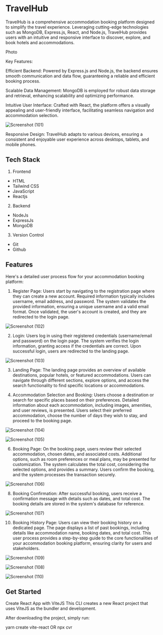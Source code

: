 
# TravelHub 

TravelHub is a comprehensive accommodation booking platform designed to simplify the travel experience. Leveraging cutting-edge technologies such as MongoDB, Express.js, React, and Node.js, TravelHub provides users with an intuitive and responsive interface to discover, explore, and book hotels and accommodations.

Photo 

Key Features:

Efficient Backend: Powered by Express.js and Node.js, the backend ensures smooth communication and data flow, guaranteeing a reliable and efficient booking process.

Scalable Data Management: MongoDB is employed for robust data storage and retrieval, enhancing scalability and optimizing performance.

Intuitive User Interface: Crafted with React, the platform offers a visually appealing and user-friendly interface, facilitating seamless navigation and accommodation selection.


![Screenshot (101)](https://github.com/pranay2508/Air-booking/assets/56022492/dd6d2cf8-d08a-4e69-ac56-2c6bcfe2caa2)


Responsive Design: TravelHub adapts to various devices, ensuring a consistent and enjoyable user experience across desktops, tablets, and mobile phones.
## Tech Stack

1. Frontend
- HTML
- Tailwind CSS
- JavaScript
- Reactjs
2. Backend 
- NodeJs
- ExpressJs
- MongoDB
3. Version Control
- Git
- Github


## Features

Here's a detailed user process flow for your accommodation booking platform:

1. Register Page:
Users start by navigating to the registration page where they can create a new account.
Required information typically includes username, email address, and password.
The system validates the provided information, ensuring a unique username and a valid email format.
Once validated, the user's account is created, and they are redirected to the login page.


![Screenshot (102)](https://github.com/pranay2508/Air-booking/assets/56022492/8559bf5d-9d21-4684-8572-1c986e510264)


2. Login:
Users log in using their registered credentials (username/email and password) on the login page.
The system verifies the login information, granting access if the credentials are correct.
Upon successful login, users are redirected to the landing page.


![Screenshot (103)](https://github.com/pranay2508/Air-booking/assets/56022492/1fde27bd-e7ff-4f6e-8ced-1bc193ed108d)


3. Landing Page:
The landing page provides an overview of available destinations, popular hotels, or featured accommodations.
Users can navigate through different sections, explore options, and access the search functionality to find specific locations or accommodations.

4. Accommodation Selection and Booking:
Users choose a destination or search for specific places based on their preferences.
Detailed information about each accommodation, including images, amenities, and user reviews, is presented.
Users select their preferred accommodation, choose the number of days they wish to stay, and proceed to the booking page.


![Screenshot (104)](https://github.com/pranay2508/Air-booking/assets/56022492/7b803448-c2cb-4ab2-b63c-95f44f7270ac)



![Screenshot (105)](https://github.com/pranay2508/Air-booking/assets/56022492/e9425703-50ff-4ca9-80aa-6bff25cfc366)


6. Booking Page:
On the booking page, users review their selected accommodation, chosen dates, and associated costs.
Additional options, such as room preferences or meal plans, may be presented for customization.
The system calculates the total cost, considering the selected options, and provides a summary.
Users confirm the booking, and the system processes the transaction securely.


![Screenshot (106)](https://github.com/pranay2508/Air-booking/assets/56022492/0499b2e0-889f-46a9-8e99-3aedc8ee9c6c)



8. Booking Confirmation:
After successful booking, users receive a confirmation message with details such as dates, and total cost.
The booking details are stored in the system's database for reference.


![Screenshot (107)](https://github.com/pranay2508/Air-booking/assets/56022492/8f4967c2-9e1b-4fb6-aa82-b1e81c621ce0)



10. Booking History Page:
Users can view their booking history on a dedicated page.
The page displays a list of past bookings, including details like accommodation name, booking dates, and total cost.
This user process provides a step-by-step guide to the core functionalities of your accommodation booking platform, ensuring clarity for users and stakeholders.


![Screenshot (109)](https://github.com/pranay2508/Air-booking/assets/56022492/8883091e-6d60-474e-a698-6cea675a7138)



![Screenshot (108)](https://github.com/pranay2508/Air-booking/assets/56022492/b2a46f61-c01b-47ed-aed0-9641daf61830)




![Screenshot (110)](https://github.com/pranay2508/Air-booking/assets/56022492/584dbd7a-3cd8-4258-bf46-44c1535564de)



## Get Started
Create React App with ViteJS
This CLI creates a new React project that uses ViteJS as the bundler and development.

After downloading the project, simply run:

yarn create vite-react OR npx cvr

